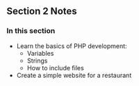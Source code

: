 ## Section 2 Notes

### In this section
- Learn the basics of PHP development:
    - Variables
    - Strings
    - How to include files
- Create a simple website for a restaurant